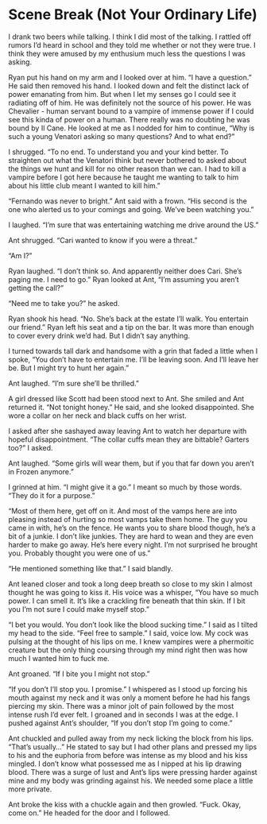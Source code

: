 # Scene Break (Not Your Ordinary Life)

I drank two beers while talking. I think I did most of the talking. I rattled off rumors I’d heard in school and they told me whether or not they were true. I think they were amused by my enthusium much less the questions I was asking.

Ryan put his hand on my arm and I looked over at him. “I have a question.” He said then removed his hand. I looked down and felt the distinct lack of power emanating from him. But when I let my senses go I could see it radiating off of him. He was definitely not the source of his power. He was Chevalier - human servant bound to a vampire of immense power if I could see this kinda of power on a human. There really was no doubting he was bound by Il Cane. He looked at me as I nodded for him to continue, “Why is such a young Venatori asking so many questions? And to what end?”

I shrugged. “To no end. To understand you and your kind better. To straighten out what the Venatori think but never bothered to asked about the things we hunt and kill for no other reason than we can. I had to kill a vampire before I got here because he taught me wanting to talk to him about his little club meant I wanted to kill him.”

“Fernando was never to bright.” Ant said with a frown. “His second is the one who alerted us to your comings and going. We’ve been watching you.”

I laughed. “I’m sure that was entertaining watching me drive around the US.”

Ant shrugged. “Cari wanted to know if you were a threat.”

“Am I?”

Ryan laughed. “I don’t think so. And apparently neither does Cari. She’s paging me. I need to go.” Ryan looked at Ant, “I’m assuming you aren’t getting the call?”

“Need me to take you?” he asked.

Ryan shook his head. “No. She’s back at the estate I’ll walk. You entertain our friend.” Ryan left his seat and a tip on the bar. It was more than enough to cover every drink we’d had. But I didn’t say anything.

I turned towards tall dark and handsome with a grin that faded a little when I spoke, “You don’t have to entertain me. I’ll be leaving soon. And I’ll leave her be. But I might try to hunt her again.”

Ant laughed. “I’m sure she’ll be thrilled.”

A girl dressed like Scott had been stood next to Ant. She smiled and Ant returned it. “Not tonight honey.” He said, and she looked disappointed. She wore a collar on her neck and black cuffs on her wrist.

I asked after she sashayed away leaving Ant to watch her departure with hopeful disappointment. “The collar cuffs mean they are bittable? Garters too?” I asked.

Ant laughed. “Some girls will wear them, but if you that far down you aren’t in Frozen anymore.”

I grinned at him. “I might give it a go.” I meant so much by those words. “They do it for a purpose.”

“Most of them here, get off on it. And most of the vamps here are into pleasing instead of hurting so most vamps take them home. The guy you came in with, he’s on the fence. He wants you to share blood though, he’s a bit of a junkie. I don’t like junkies. They are hard to wean and they are even harder to make go away. He’s here every night. I’m not surprised he brought you. Probably thought you were one of us.”

“He mentioned something like that.” I said blandly.

Ant leaned closer and took a long deep breath so close to my skin I almost thought he was going to kiss it. His voice was a whisper, “You have so much power. I can smell it. It’s like a crackling fire beneath that thin skin. If I bit you I’m not sure I could make myself stop.”

“I bet you would. You don’t look like the blood sucking time.” I said as I tilted my head to the side. “Feel free to sample.” I said, voice low. My cock was pulsing at the thought of his lips on me. I knew vampires were a phermoitic creature but the only thing coursing through my mind right then was how much I wanted him to fuck me.

Ant groaned. “If I bite you I might not stop.”

“If you don’t I’ll stop you. I promise.” I whispered as I stood up forcing his mouth against my neck and it was only a moment before he had his fangs piercing my skin. There was a minor jolt of pain followed by the most intense rush I’d ever felt. I groaned and in seconds I was at the edge. I pushed against Ant’s shoulder, “If you don’t stop I’m going to come.”

Ant chuckled and pulled away from my neck licking the block from his lips. “That’s usually…” He stated to say but I had other plans and pressed my lips to his and the euphoria from before was intense as my blood and his kiss mingled. I don’t know what possessed me as I nipped at his lip drawing blood. There was a surge of lust and Ant’s lips were pressing harder against mine and my body was grinding against his. We needed some place a little more private.

Ant broke the kiss with a chuckle again and then growled. “Fuck. Okay, come on.” He headed for the door and I followed.

